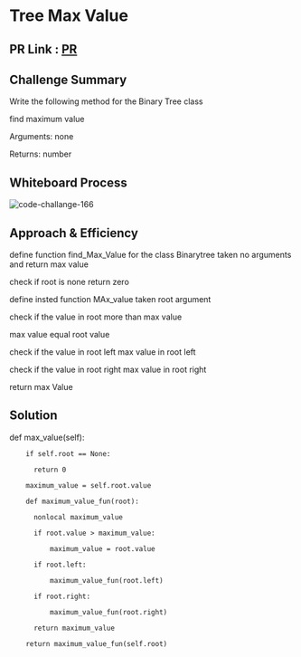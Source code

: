 # Tree Max Value
## PR Link : [PR](https://github.com/hind-hb/data-structures-and-algorithms2/pull/16)
##  Challenge Summary
Write the following method for the Binary Tree class

find maximum value

Arguments: none

Returns: number

## Whiteboard Process
![code-challange-166](https://user-images.githubusercontent.com/75991604/163284278-2cfa3115-fce0-4f96-b83c-d8e273176447.png)



## Approach & Efficiency
define function  find_Max_Value for the class Binarytree taken no arguments and return max value 

check if root is none return zero 

define insted function MAx_value taken root argument

check if the value in root more than max value 

max value equal root value 

check if the value in root left  max value in root left

check if the value in root right  max value in root right

return max Value 





## Solution

def max_value(self):

        if self.root == None:
        
          return 0
          
        maximum_value = self.root.value
        
        def maximum_value_fun(root):
        
          nonlocal maximum_value
          
          if root.value > maximum_value:
          
              maximum_value = root.value
              
          if root.left:
          
              maximum_value_fun(root.left)
              
          if root.right:
          
              maximum_value_fun(root.right)
              
          return maximum_value
          
        return maximum_value_fun(self.root)
